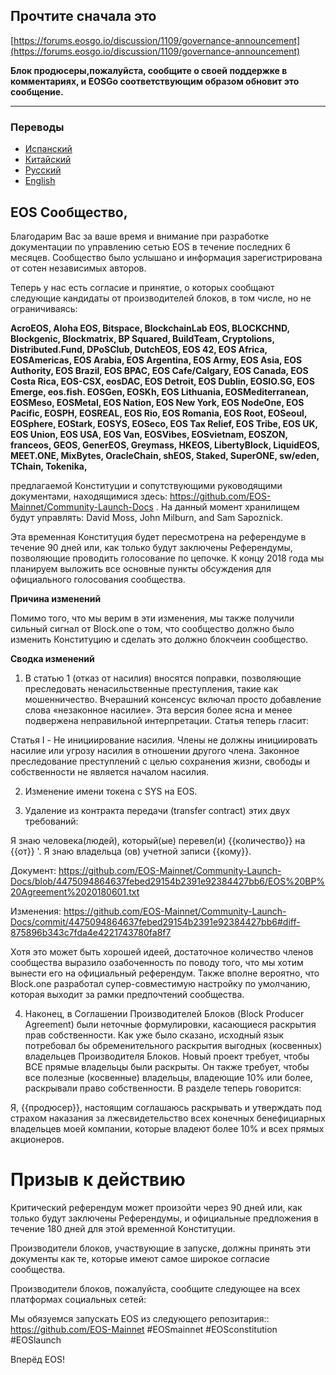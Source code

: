 ## Прочтите сначала это
[https://forums.eosgo.io/discussion/1109/governance-announcement](https://forums.eosgo.io/discussion/1109/governance-announcement)

**Блок продюсеры,пожалуйста, сообщите о своей поддержке в комментариях, и EOSGo соответствующим образом обновит это сообщение.**

--------

### Переводы

- [Испанский](https://github.com/EOS-Mainnet/Community-Launch-Docs/blob/master/README.spanish.md)
- [Китайский](https://github.com/EOS-Mainnet/Community-Launch-Docs/blob/master/README.chinese.md)
- [Русский](https://github.com/EOS-Mainnet/Community-Launch-Docs/blob/master/README.russian.md)
- [English](https://github.com/EOS-Mainnet/Community-Launch-Docs/blob/master/README.md)


## EOS Сообщество,

Благодарим Вас за ваше время и внимание при разработке документации по управлению сетью EOS в течение последних 6 месяцев. Сообщество было услышано и информация зарегистрирована от сотен независимых авторов.

Теперь у нас есть согласие и принятие, о которых сообщают следующие кандидаты от производителей блоков, в том числе, но не ограничиваясь: 

**AcroEOS, Aloha EOS, Bitspace, BlockchainLab EOS, BLOCKCHND, Blockgenic, Blockmatrix, BP Squared, BuildTeam, Cryptolions, Distributed.Fund, DPoSClub, DutchEOS, EOS 42, EOS Africa, EOSAmericas, EOS Arabia, EOS Argentina, EOS Army, EOS Asia, EOS Authority, EOS Brazil, EOS BPAC, EOS Cafe/Calgary, EOS Canada, EOS Costa Rica, EOS-CSX, eosDAC, EOS Detroit, EOS Dublin, EOSIO.SG, EOS Emerge, eos.fish. EOSGen, EOSKh, EOS Lithuania, EOSMediterranean, EOSMeso, EOSMetal, EOS Nation, EOS New York, EOS NodeOne, EOS Pacific, EOSPH, EOSREAL, EOS Rio, EOS Romania, EOS Root, EOSeoul, EOSphere, EOStark, EOSYS, EOSeco, EOS Tax Relief, EOS Tribe, EOS UK, EOS Union, EOS USA, EOS Van, EOSVibes, EOSvietnam, EOSZON, franceos, GEOS, GenerEOS, Greymass, HKEOS, LibertyBlock, LiquidEOS, MEET.ONE, MixBytes, OracleChain, shEOS, Staked, SuperONE, sw/eden, TChain, Tokenika,**

предлагаемой Конституции и сопутствующими руководящими документами, находящимися здесь: https://github.com/EOS-Mainnet/Community-Launch-Docs . На данный момент хранилищем будут управлять: David Moss, John Milburn, and Sam Sapoznick.

Эта временная Конституция будет пересмотрена на референдуме в течение 90 дней или, как только будут заключены Референдумы, позволяющие проводить голосование по цепочке. К концу 2018 года мы планируем выложить все основные пункты обсуждения для официального голосования сообщества.

**Причина изменений**

Помимо того, что мы верим в эти изменения, мы также получили сильный сигнал от Block.one о том, что сообщество должно было изменить Конституцию и сделать это должно блокчеин сообщество.

**Сводка изменений**

1. В статью 1 (отказ от насилия) вносятся поправки, позволяющие преследовать ненасильственные преступления, такие как мошенничество. Вчерашний консенсус включал просто добавление слова «незаконное насилие». Эта версия более ясна и менее подвержена неправильной интерпретации. Статья теперь гласит:


Статья I - Не инициирование насилия.
Члены не должны инициировать насилие или угрозу насилия в отношении другого члена. Законное преследование преступлений с целью сохранения жизни, свободы и собственности не является началом насилия.

2. Изменение имени токена с SYS на EOS.

3. Удаление из контракта передачи (transfer contract) этих двух требований:

Я знаю человека(людей), который(ые) перевел(и) {{количество}} на {{от}} '. 
Я знаю владельца (ов) учетной записи {{кому}}.

Документ:  https://github.com/EOS-Mainnet/Community-Launch-Docs/blob/4475094864637febed29154b2391e92384427bb6/EOS%20BP%20Agreement%2020180601.txt

Изменения:
https://github.com/EOS-Mainnet/Community-Launch-Docs/commit/4475094864637febed29154b2391e92384427bb6#diff-875896b343c7fda4e4221743780fa8f7 

Хотя это может быть хорошей идеей, достаточное количество членов сообщества выразило озабоченность по поводу того, что мы хотим вынести его на официальный референдум. Также вполне вероятно, что Block.one разработал супер-совместимую настройку по умолчанию, которая выходит за рамки предпочтений сообщества.

4. Наконец, в Соглашении Производителей Блоков (Block Producer Agreement) были неточные формулировки, касающиеся раскрытия прав собственности. Как уже было сказано, исходный язык потребовал бы обременительного раскрытия выгодных (косвенных) владельцев Производителя Блоков. Новый проект требует, чтобы ВСЕ прямые владельцы были раскрыты. Он также требует, чтобы все полезные (косвенные) владельцы, владеющие 10% или более, раскрывали право собственности. В разделе теперь говорится:

Я, {{продюсер}}, настоящим соглашаюсь раскрывать и утверждать под страхом наказания за лжесвидетельство всех конечных бенефициарных владельцев моей компании, которые владеют более 10% и всех прямых акционеров.

# Призыв к действию

Критический референдум может произойти через 90 дней или, как только будут заключены Референдумы, и официальные предложения в течение 180 дней для этой временной Конституции.


Производители блоков, участвующие в запуске, должны принять эти документы как те, которые имеют самое широкое согласие сообщества.

Производители блоков, пожалуйста, сообщите следующее на всех платформах социальных сетей:

Мы обязуемся запускать EOS из следующего репозитария:: https://github.com/EOS-Mainnet
#EOSmainnet
#EOSconstitution
#EOSlaunch

Вперёд EOS!


